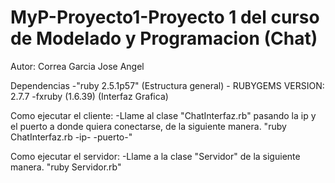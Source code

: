 # MyP-Proyecto1-Proyecto 1 del curso de Modelado y Programacion (Chat)
Autor: Correa Garcia Jose Angel

Dependencias
	-"ruby 2.5.1p57" (Estructura general)
	- RUBYGEMS VERSION: 2.7.7
	-fxruby (1.6.39) (Interfaz Grafica)
	
Como ejecutar el cliente:
    -Llame al clase "ChatInterfaz.rb" pasando la ip y el puerto a 
    donde quiera conectarse, de la siguiente manera.
	"ruby ChatInterfaz.rb -ip- -puerto-" 
	
Como ejecutar el servidor:
   -Llame a la clase "Servidor" de la siguiente manera.
	"ruby Servidor.rb"
